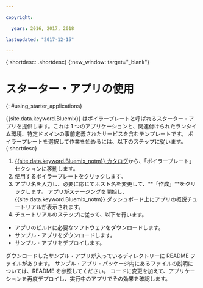 ```yaml
---

copyright:

  years: 2016, 2017, 2018

lastupdated: "2017-12-15"

---
```


{:shortdesc: .shortdesc}
{:new_window: target="_blank"}


# スターター・アプリの使用
{: #using_starter_applications}

{{site.data.keyword.Bluemix}} はボイラープレートと呼ばれるスターター・アプリを提供します。これは 1 つのアプリケーションと、関連付けられたランタイム環境、特定ドメインの事前定義されたサービスを含むテンプレートです。 ボイラープレートを選択して作業を始めるには、以下のステップに従います。
{:shortdesc}

1. [{{site.data.keyword.Bluemix_notm}} カタログ](https://console.{DomainName}/catalog/)から、「ボイラープレート」セクションに移動します。
2. 使用するボイラープレートをクリックします。
3. アプリ名を入力し、必要に応じてホスト名を変更して、**「作成」**をクリックします。 アプリがステージングを開始し、{{site.data.keyword.Bluemix_notm}} ダッシュボード上にアプリの概説チュートリアルが表示されます。
4. チュートリアルのステップに従って、以下を行います。  
  * アプリのビルドに必要なソフトウェアをダウンロードします。
  * サンプル・アプリをダウンロードします。
  * サンプル・アプリをデプロイします。

ダウンロードしたサンプル・アプリが入っているディレクトリーに README ファイルがあります。 サンプル・アプリ・パッケージ内にあるファイルの説明については、README を参照してください。 コードに変更を加えて、アプリケーションを再度デプロイし、実行中のアプリでその効果を確認します。
